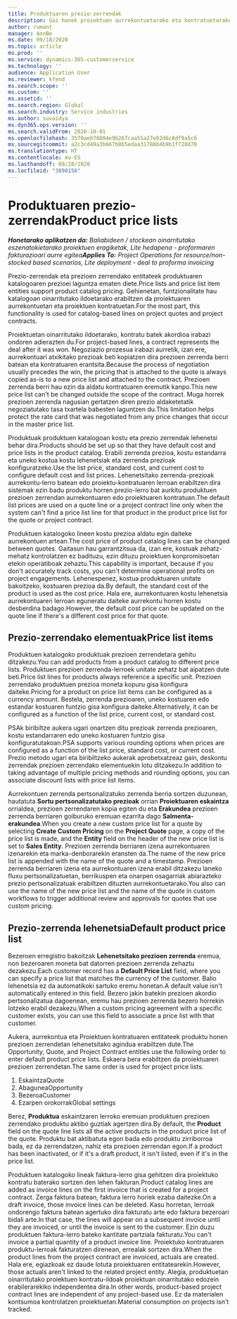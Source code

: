```yaml
---
title: Produktuaren prezio-zerrendak
description: Gai honek proiektuen aurrekontuetarako eta kontratuetarako erabilitako katalogoko prezioen zerrendei buruzko informazioa eskaintzen du.
author: rumant
manager: AnnBe
ms.date: 09/18/2020
ms.topic: article
ms.prod: ''
ms.service: dynamics-365-customerservice
ms.technology: ''
audience: Application User
ms.reviewer: kfend
ms.search.scope: ''
ms.custom: ''
ms.assetid: ''
ms.search.region: Global
ms.search.industry: Service industries
ms.author: suvaidya
ms.dyn365.ops.version: ''
ms.search.validFrom: 2020-10-01
ms.openlocfilehash: 3570aeb78804e9b267caa55a27e02d6c8df9a5c6
ms.sourcegitcommit: a2c3cd49a3b667b8b5edaa31788b4b9b1f728d78
ms.translationtype: HT
ms.contentlocale: eu-ES
ms.lasthandoff: 09/28/2020
ms.locfileid: "3898156"
---
```

# <a name="product-price-lists"></a><span data-ttu-id="a5e89-103">Produktuaren prezio-zerrendak</span><span class="sxs-lookup"><span data-stu-id="a5e89-103">Product price lists</span></span>

<span data-ttu-id="a5e89-104">_**Honetarako aplikatzen da:** Baliabideen / stockean oinarritutako eszenatokietarako proiektuen eragiketak, Lite hedapena - proformaren fakturazioari aurre egitea_</span><span class="sxs-lookup"><span data-stu-id="a5e89-104">_**Applies To:** Project Operations for resource/non-stocked based scenarios, Lite deployment - deal to proforma invoicing_</span></span>

<span data-ttu-id="a5e89-105">Prezio-zerrendak eta prezioen zerrendako entitateek produktuaren katalogoaren prezioei laguntza ematen diete.</span><span class="sxs-lookup"><span data-stu-id="a5e89-105">Price lists and price list item entities support product catalog pricing.</span></span> <span data-ttu-id="a5e89-106">Gehienetan, funtzionalitate hau katalogoan oinarritutako ildoetarako erabiltzen da proiektuaren aurrekontuetan eta proiektuen kontratuetan.</span><span class="sxs-lookup"><span data-stu-id="a5e89-106">For the most part, this functionality is used for catalog-based lines on project quotes and project contracts.</span></span>

<span data-ttu-id="a5e89-107">Proiektuetan oinarritutako ildoetarako, kontratu batek akordioa irabazi ondoren adierazten du.</span><span class="sxs-lookup"><span data-stu-id="a5e89-107">For project-based lines, a contract represents the deal after it was won.</span></span> <span data-ttu-id="a5e89-108">Negoziazio prozesua irabazi aurretik, izan ere, aurrekontuari atxikitako prezioak beti kopiatzen dira prezioen zerrenda berri batean eta kontratuaren erantsita.</span><span class="sxs-lookup"><span data-stu-id="a5e89-108">Because the process of negotiation usually precedes the win, the pricing that is attached to the quote is always copied as-is to a new price list and attached to the contract.</span></span> <span data-ttu-id="a5e89-109">Prezioen zerrenda berri hau ezin da aldatu kontratuaren eremutik kanpo.</span><span class="sxs-lookup"><span data-stu-id="a5e89-109">This new price list can't be changed outside the scope of the contract.</span></span> <span data-ttu-id="a5e89-110">Muga horrek prezioen zerrenda nagusian gertatzen diren prezio aldaketetatik negoziatutako tasa txartela babesten laguntzen du.</span><span class="sxs-lookup"><span data-stu-id="a5e89-110">This limitation helps protect the rate card that was negotiated from any price changes that occur in the master price list.</span></span>

<span data-ttu-id="a5e89-111">Produktuak produktuen katalogoan kostu eta prezio zerrendak lehenetsi behar dira.</span><span class="sxs-lookup"><span data-stu-id="a5e89-111">Products should be set up so that they have default cost and price lists in the product catalog.</span></span> <span data-ttu-id="a5e89-112">Erabili zerrenda prezioa, kostu estandarra eta uneko kostua kostu lehenetsiak eta zerrenda prezioak konfiguratzeko.</span><span class="sxs-lookup"><span data-stu-id="a5e89-112">Use the list price, standard cost, and current cost to configure default cost and list prices.</span></span> <span data-ttu-id="a5e89-113">Lehenetsitako zerrenda-prezioak aurrekontu-lerro batean edo proiektu-kontratuaren lerroan erabiltzen dira sistemak ezin badu produktu horren prezio-lerro bat aurkitu produktuen prezioen zerrendan aurrekontuaren edo proiektuaren kontratuan.</span><span class="sxs-lookup"><span data-stu-id="a5e89-113">The default list prices are used on a quote line or a project contract line only when the system can't find a price list line for that product in the product price list for the quote or project contract.</span></span>

<span data-ttu-id="a5e89-114">Produktuen katalogoko lineen kostu prezioa aldatu egin daiteke aurrekontuen artean.</span><span class="sxs-lookup"><span data-stu-id="a5e89-114">The cost price of product catalog lines can be changed between quotes.</span></span> <span data-ttu-id="a5e89-115">Gaitasun hau garrantzitsua da, izan ere, kostuak zehatz-mehatz kontrolatzen ez badituzu, ezin dituzu proiektuen konpromisoetan etekin operatiboak zehaztu.</span><span class="sxs-lookup"><span data-stu-id="a5e89-115">This capability is important, because if you don't accurately track costs, you can't determine operational profits on project engagements.</span></span> <span data-ttu-id="a5e89-116">Lehenespenez, kostua produktuaren unitate bakoitzeko, kostuaren prezioa da.</span><span class="sxs-lookup"><span data-stu-id="a5e89-116">By default, the standard cost of the product is used as the cost price.</span></span> <span data-ttu-id="a5e89-117">Hala ere, aurrekontuaren kostu lehenetsia aurrekontuaren lerroan eguneratu daiteke aurrekontu horren kostu desberdina badago.</span><span class="sxs-lookup"><span data-stu-id="a5e89-117">However, the default cost price can be updated on the quote line if there's a different cost price for that quote.</span></span>

## <a name="price-list-items"></a><span data-ttu-id="a5e89-118">Prezio-zerrendako elementuak</span><span class="sxs-lookup"><span data-stu-id="a5e89-118">Price list items</span></span>

<span data-ttu-id="a5e89-119">Produktuen katalogoko produktuak prezioen zerrendetara gehitu ditzakezu.</span><span class="sxs-lookup"><span data-stu-id="a5e89-119">You can add products from a product catalog to different price lists.</span></span> <span data-ttu-id="a5e89-120">Produktuen prezioen zerrenda-lerroek unitate zehatz bat aipatzen dute beti.</span><span class="sxs-lookup"><span data-stu-id="a5e89-120">Price list lines for products always reference a specific unit.</span></span> <span data-ttu-id="a5e89-121">Prezioen zerrendako produktuen prezioa moneta kopuru gisa konfigura daiteke.</span><span class="sxs-lookup"><span data-stu-id="a5e89-121">Pricing for a product on price list items can be configured as a currency amount.</span></span> <span data-ttu-id="a5e89-122">Bestela, zerrenda prezioaren, uneko kostuaren edo estandar kostuaren funtzio gisa konfigura daiteke.</span><span class="sxs-lookup"><span data-stu-id="a5e89-122">Alternatively, it can be configured as a function of the list price, current cost, or standard cost.</span></span>

<span data-ttu-id="a5e89-123">PSAk biribiltze aukera ugari onartzen ditu prezioak zerrenda prezioaren, kostu estandarraren edo uneko kostuaren funtzio gisa konfiguratutakoan.</span><span class="sxs-lookup"><span data-stu-id="a5e89-123">PSA supports various rounding options when prices are configured as a function of the list price, standard cost, or current cost.</span></span> <span data-ttu-id="a5e89-124">Prezio metodo ugari eta biribiltzeko aukerak aprobetxatzeaz gain, deskontu zerrendak prezioen zerrendako elementuekin lotu ditzakezu.</span><span class="sxs-lookup"><span data-stu-id="a5e89-124">In addition to taking advantage of multiple pricing methods and rounding options, you can associate discount lists with price list items.</span></span> 

<span data-ttu-id="a5e89-125">Aurrekontuen zerrenda pertsonalizatuko zerrenda berria sortzen duzunean, hautatuta **Sortu pertsonalizatutako prezioak** orrian **Proiektuaren eskaintza** orrialdea, prezioen zerrendaren kopia egiten du eta **Erakundea** prezioen zerrenda berriaren goiburuko eremuan ezarrita dago **Salmenta-erakundea**.</span><span class="sxs-lookup"><span data-stu-id="a5e89-125">When you create a new custom price list for a quote by selecting **Create Custom Pricing** on the **Project Quote** page, a copy of the price list is made, and the **Entity** field on the header of the new price list is set to **Sales Entity**.</span></span> <span data-ttu-id="a5e89-126">Prezioen zerrenda berriaren izena aurrekontuaren izenarekin eta marka-denborarekin eransten da.</span><span class="sxs-lookup"><span data-stu-id="a5e89-126">The name of the new price list is appended with the name of the quote and a timestamp.</span></span> <span data-ttu-id="a5e89-127">Prezioen zerrenda berriaren izena eta aurrekontuaren izena erabil ditzakezu laneko fluxu pertsonalizatuetan, berrikuspen eta onarpen osagarriak abiarazteko prezio pertsonalizatuak erabiltzen dituzten aurrekontuetarako.</span><span class="sxs-lookup"><span data-stu-id="a5e89-127">You also can use the name of the new price list and the name of the quote in custom workflows to trigger additional review and approvals for quotes that use custom pricing.</span></span>

 
## <a name="default-product-price-list"></a><span data-ttu-id="a5e89-128">Prezio-zerrenda lehenetsia</span><span class="sxs-lookup"><span data-stu-id="a5e89-128">Default product price list</span></span>
<span data-ttu-id="a5e89-129">Bezeroen erregistro bakoitzak **Lehenetsitako prezioen zerrenda** eremua, non bezeroaren moneta bat datorren prezioen zerrenda zehaztu dezakezu.</span><span class="sxs-lookup"><span data-stu-id="a5e89-129">Each customer record has a **Default Price List** field, where you can specify a price list that matches the currency of the customer.</span></span> <span data-ttu-id="a5e89-130">Balio lehenetsia ez da automatikoki sartuko eremu honetan.</span><span class="sxs-lookup"><span data-stu-id="a5e89-130">A default value isn't automatically entered in this field.</span></span> <span data-ttu-id="a5e89-131">Bezero jakin batekin prezioen akordio pertsonalizatua dagoenean, eremu hau prezioen zerrenda bezero horrekin lotzeko erabil dezakezu.</span><span class="sxs-lookup"><span data-stu-id="a5e89-131">When a custom pricing agreement with a specific customer exists, you can use this field to associate a price list with that customer.</span></span>

<span data-ttu-id="a5e89-132">Aukera, aurrekontua eta Proiektuen kontratuaren entitateek produktu honen prezioen zerrendetan lehenetsitako agindua erabiltzen dute.</span><span class="sxs-lookup"><span data-stu-id="a5e89-132">The Opportunity, Quote, and Project Contract entities use the following order to enter default product price lists.</span></span> <span data-ttu-id="a5e89-133">Eskaera bera erabiltzen da proiektuaren prezioen zerrendetan.</span><span class="sxs-lookup"><span data-stu-id="a5e89-133">The same order is used for project price lists.</span></span>

1.  <span data-ttu-id="a5e89-134">Eskaintza</span><span class="sxs-lookup"><span data-stu-id="a5e89-134">Quote</span></span>
2.  <span data-ttu-id="a5e89-135">Abagunea</span><span class="sxs-lookup"><span data-stu-id="a5e89-135">Opportunity</span></span>
3.  <span data-ttu-id="a5e89-136">Bezeroa</span><span class="sxs-lookup"><span data-stu-id="a5e89-136">Customer</span></span>
4.  <span data-ttu-id="a5e89-137">Ezarpen orokorrak</span><span class="sxs-lookup"><span data-stu-id="a5e89-137">Global settings</span></span> 

<span data-ttu-id="a5e89-138">Berez, **Produktua** eskaintzaren lerroko eremuan produktuen prezioen zerrendako produktu aktibo guztiak agertzen dira.</span><span class="sxs-lookup"><span data-stu-id="a5e89-138">By default, the **Product** field on the quote line lists all the active products in the product price list of the quote.</span></span> <span data-ttu-id="a5e89-139">Produktu bat aktibatuta egon bada edo produktu zirriborroa bada, ez da zerrendatzen, nahiz eta prezioen zerrendan egon.</span><span class="sxs-lookup"><span data-stu-id="a5e89-139">If a product has been inactivated, or if it's a draft product, it isn't listed, even if it's in the price list.</span></span> 

<span data-ttu-id="a5e89-140">Produktuen katalogoko lineak faktura-lerro gisa gehitzen dira proiektuko kontratu baterako sortzen den lehen fakturan.</span><span class="sxs-lookup"><span data-stu-id="a5e89-140">Product catalog lines are added as invoice lines on the first invoice that is created for a project contract.</span></span> <span data-ttu-id="a5e89-141">Zerga faktura batean, faktura lerro horiek ezaba daitezke.</span><span class="sxs-lookup"><span data-stu-id="a5e89-141">On a draft invoice, those invoice lines can be deleted.</span></span> <span data-ttu-id="a5e89-142">Kasu horretan, lerroak ondorengo faktura batean agertuko dira fakturatu arte edo faktura bezeroari bidali arte.</span><span class="sxs-lookup"><span data-stu-id="a5e89-142">In that case, the lines will appear on a subsequent invoice until they are invoiced, or until the invoice is sent to the customer.</span></span> <span data-ttu-id="a5e89-143">Ezin duzu produktuen faktura-lerro bateko kantitate partziala fakturatu.</span><span class="sxs-lookup"><span data-stu-id="a5e89-143">You can't invoice a partial quantity of a product invoice line.</span></span> <span data-ttu-id="a5e89-144">Proiektuko kontratuaren produktu-lerroak fakturatzen direnean, errealak sortzen dira.</span><span class="sxs-lookup"><span data-stu-id="a5e89-144">When the product lines from the project contract are invoiced, actuals are created.</span></span> <span data-ttu-id="a5e89-145">Hala ere, egiazkoak ez daude lotuta proiektuaren entitatearekin.</span><span class="sxs-lookup"><span data-stu-id="a5e89-145">However, those actuals aren't linked to the related project entity.</span></span> <span data-ttu-id="a5e89-146">Alegia, produktuetan oinarritutako proiektuen kontratu-ildoak proiektuan oinarritutako edozein erabilerarekiko independentea dira.</span><span class="sxs-lookup"><span data-stu-id="a5e89-146">In other words, product-based project contract lines are independent of any project-based use.</span></span> <span data-ttu-id="a5e89-147">Ez da materialen kontsumoa kontrolatzen proiektuetan.</span><span class="sxs-lookup"><span data-stu-id="a5e89-147">Material consumption on projects isn't tracked.</span></span>
